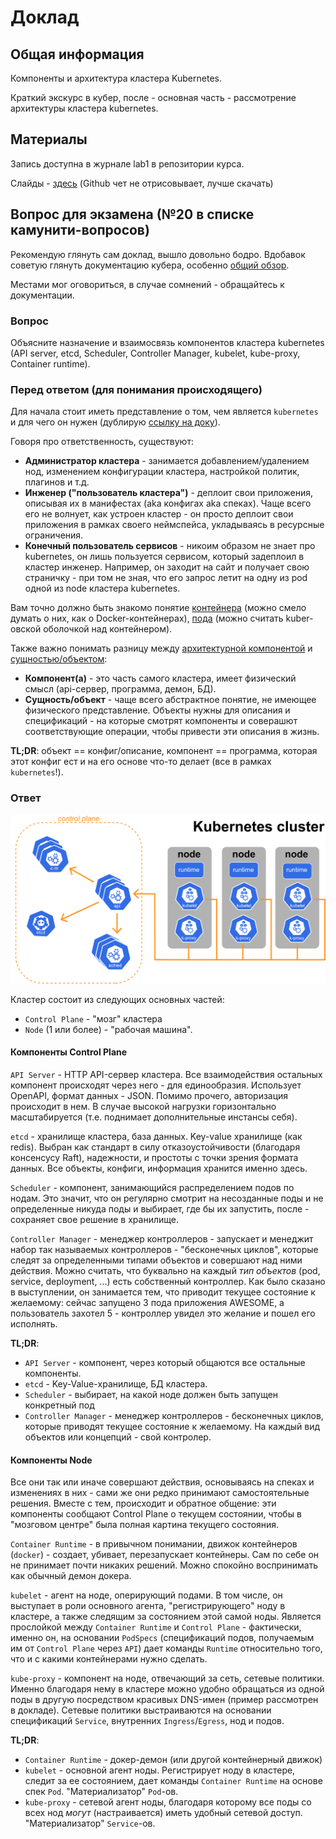 # Доклад

## Общая информация

Компоненты и архитектура кластера Kubernetes.

Краткий экскурс в кубер, после - основная часть - рассмотрение архитектуры кластера kubernetes.

## Материалы

Запись доступна в журнале lab1 в репозитории курса.

Слайды - [здесь](slides.pdf) (Github чет не отрисовывает, лучше скачать)

## Вопрос для экзамена (№20 в списке камунити-вопросов)

Рекомендую глянуть сам доклад, вышло довольно бодро. Вдобавок советую глянуть документацию кубера, особенно [общий обзор](https://kubernetes.io/docs/concepts/overview/).

Местами мог оговориться, в случае сомнений - обращайтесь к документации.

### Вопрос

Объясните назначение и взаимосвязь компонентов кластера kubernetes (API server, etcd, Scheduler, Controller Manager, kubelet, kube-proxy, Container runtime).

### Перед ответом (для понимания происходящего)

Для начала стоит иметь представление о том, чем является `kubernetes` и для чего он нужен (дублирую [ссылку на доку](https://kubernetes.io/docs/concepts/overview/)).

Говоря про ответственность, существуют:

- **Администратор кластера** - занимается добавлением/удалением нод, изменением конфигурации кластера, настройкой политик, плагинов и т.д.
- **Инженер ("пользователь кластера")** - деплоит свои приложения, описывая их в манифестах (aka конфигах aka спеках). Чаще всего его не волнует, как устроен кластер - он просто деплоит свои приложения в рамках своего неймспейса, укладываясь в ресурсные ограничения.
- **Конечный пользователь сервисов** - никоим образом не знает про kubernetes, он лишь пользуется сервисом, который задеплоил в кластер инженер. Например, он заходит на сайт и получает свою страничку - при том не зная, что его запрос летит на одну из pod одной из node кластера kubernetes.

Вам точно должно быть знакомо понятие [контейнера](https://kubernetes.io/docs/concepts/containers/) (можно смело думать о них, как о Docker-контейнерах), [пода](https://kubernetes.io/docs/concepts/workloads/pods/) (можно считать kuber-овской оболочкой над контейнером).

Также важно понимать разницу между [архитектурной компонентой](https://kubernetes.io/docs/concepts/overview/components/) и [сущностью/объектом](https://kubernetes.io/docs/concepts/overview/working-with-objects/):

- **Компонент(а)** - это часть самого кластера, имеет физический смысл (api-сервер, программа, демон, БД).
- **Сущность/объект** - чаще всего абстрактное понятие, не имеющее физического представление. Объекты нужны для описания и спецификаций - на которые смотрят компоненты и соверашют соответствующие операции, чтобы привести эти описания в жизнь.

**TL;DR**: объект == конфиг/описание, компонент == программа, которая этот конфиг ест и на его основе что-то делает (все в рамках `kubernetes`!).

### Ответ

![arch.png](assets/arch.png)

Кластер состоит из следующих основных частей:

- `Control Plane` - "мозг" кластера
- `Node` (1 или более) - "рабочая машина".

#### Компоненты Control Plane

`API Server` - HTTP API-сервер кластера. Все взаимодействия остальных компонент происходят через него - для единообразия. Использует OpenAPI, формат данных - JSON. Помимо прочего, авторизация происходит в нем. В случае высокой нагрузки горизонтально масштабируется (т.е. поднимает дополнительные инстансы себя).

`etcd` - хранилище кластера, база данных. Key-value хранилище (как redis). Выбран как стандарт в силу отказоустойчивости (благодаря консенсусу Raft), надежности, и простоты с точки зрения формата данных. Все объекты, конфиги, информация хранится именно здесь.

`Scheduler` - компонент, занимающийся распределением подов по нодам. Это значит, что он регулярно смотрит на несозданные поды и не определенные никуда поды и выбирает, где бы их запустить, после - сохраняет свое решение в хранилище.

`Controller Manager` - менеджер контроллеров - запускает и менеджит набор так называемых контроллеров - "бесконечных циклов", которые следят за определенными типами объектов и совершают над ними действия. Можно считать, что буквально на каждый _тип объектов_ (pod, service, deployment, ...) есть собственный контроллер. Как было сказано в выступлении, он занимается тем, что приводит текущее состояние к желаемому: сейчас запущено 3 пода приложения AWESOME, а пользователь захотел 5 - контроллер увидел это желание и пошел его исполнять.

**TL;DR**:

- `API Server` - компонент, через который общаются все остальные компоненты.
- `etcd` - Key-Value-хранилище, БД кластера.
- `Scheduler` - выбирает, на какой ноде должен быть запущен конкретный под
- `Controller Manager` - менеджер контроллеров - бесконечных циклов, которые приводят текущее состояние к желаемому. На каждый вид объектов или концепций - свой контролер.

#### Компоненты Node

Все они так или иначе совершают действия, основываясь на спеках и изменениях в них - сами же они редко принимают самостоятельные решения. Вместе с тем, происходит и обратное общение: эти компоненты сообщают Control Plane о текущем состоянии, чтобы в "мозговом центре" была полная картина текущего состояния.

`Container Runtime` - в привычном понимании, движок контейнеров (`docker`) - создает, убивает, перезапускает контейнеры. Сам по себе он не принимает почти никаких решений. Можно спокойно воспринимать как обычный демон докера.

`kubelet` - агент на ноде, оперирующий подами. В том числе, он выступает в роли основного агента, "регистрирующего" ноду в кластере, а также следящим за состоянием этой самой ноды. Является прослойкой между `Container Runtime` и `Control Plane` - фактически, именно он, на основании `PodSpecs` (спецификаций подов, получаемым им от `Control Plane` через `API`) дает команды `Runtime` относительно того, что и с какими контейнерами нужно сделать.

`kube-proxy` - компонент на ноде, отвечающий за сеть, сетевые политики. Именно благодаря нему в кластере можно удобно обращаться из одной поды в другую посредством красивых DNS-имен (пример рассмотрен в докладе). Сетевые политики выстраиваются на основании спецификаций `Service`, внутренних `Ingress`/`Egress`, нод и подов.

**TL;DR**:

- `Container Runtime` - докер-демон (или другой контейнерный движок)
- `kubelet` - основной агент ноды. Регистрирует ноду в кластере, следит за ее состоянием, дает команды `Container Runtime` на основе спек `Pod`. "Материализатор" `Pod`-ов.
- `kube-proxy` - сетевой агент ноды, благодаря которому все поды со всех нод _могут_ (настраивается) иметь удобный сетевой доступ. "Материализатор" `Service`-ов.
